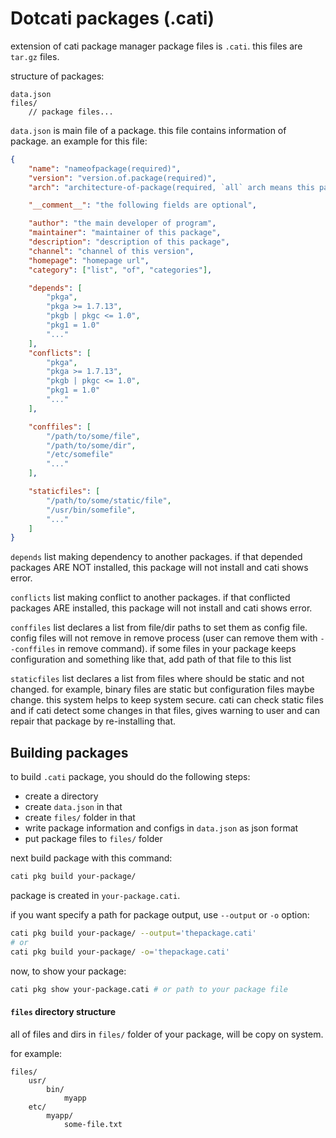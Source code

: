 # Dotcati packages (.cati)
extension of cati package manager package files is `.cati`. this files are `tar.gz` files.

structure of packages:

```
data.json
files/
    // package files...
```

`data.json` is main file of a package. this file contains information of package.
an example for this file:

```json
{
    "name": "nameofpackage(required)",
    "version": "version.of.package(required)",
    "arch": "architecture-of-package(required, `all` arch means this package is for all of architectures)",

    "__comment__": "the following fields are optional",

    "author": "the main developer of program",
    "maintainer": "maintainer of this package",
    "description": "description of this package",
    "channel": "channel of this version",
    "homepage": "homepage url",
    "category": ["list", "of", "categories"],

    "depends": [
        "pkga",
        "pkga >= 1.7.13",
        "pkgb | pkgc <= 1.0",
        "pkg1 = 1.0"
        "..."
    ],
    "conflicts": [
        "pkga",
        "pkga >= 1.7.13",
        "pkgb | pkgc <= 1.0",
        "pkg1 = 1.0"
        "..."
    ],

    "conffiles": [
        "/path/to/some/file",
        "/path/to/some/dir",
        "/etc/somefile"
        "..."
    ],

    "staticfiles": [
        "/path/to/some/static/file",
        "/usr/bin/somefile",
        "..."
    ]
}
```

`depends` list making dependency to another packages. if that depended packages ARE NOT installed, this package will not install and cati shows error.

`conflicts` list making conflict to another packages. if that conflicted packages ARE installed, this package will not install and cati shows error.

`conffiles` list declares a list from file/dir paths to set them as config file. config files will not remove in remove process (user can remove them with `--conffiles` in remove command). if some files in your package keeps configuration and something like that, add path of that file to this list

`staticfiles` list declares a list from files where should be static and not changed. for example, binary files are static but configuration files maybe change. this system helps to keep system secure. cati can check static files and if cati detect some changes in that files, gives warning to user and can repair that package by re-installing that.

## Building packages

to build `.cati` package, you should do the following steps:
- create a directory
- create `data.json` in that
- create `files/` folder in that
- write package information and configs in `data.json` as json format
- put package files to `files/` folder

next build package with this command:

```bash
cati pkg build your-package/
```

package is created in `your-package.cati`.

if you want specify a path for package output, use `--output` or `-o` option:

```bash
cati pkg build your-package/ --output='thepackage.cati'
# or
cati pkg build your-package/ -o='thepackage.cati'
```

now, to show your package:

```bash
cati pkg show your-package.cati # or path to your package file
```

#### `files` directory structure

all of files and dirs in `files/` folder of your package, will be copy on system.

for example:

```
files/
    usr/
        bin/
            myapp
    etc/
        myapp/
            some-file.txt
```
